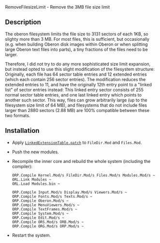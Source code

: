 RemoveFilesizeLimit - Remove the 3MB file size limit

Description
-----------

The oberon filesystem limits the file size to 3131 sectors of each 1KB, so slighty
more than 3 MB. For most files, this is sufficient, but occasionally (e.g. when
building Oberon disk images within Oberon or when splitting large Oberon text files
into parts), a tiny fractions of the files need to be larger.

Therefore, I did not try to do any more sophisticated size limit expansion, but
instead opted to use this slight modification of the filesystem structure:
Originally, each file has 64 sector table entries and 12 extended entries (which
each contain 256 sector entries). The modification reduces the extended entries
to 11, and have the originally 12th entry point to a "linked list" of sector
entries instead: This linked entry sector consists of 255 normal sector table
entries, and one last linked entry which points to another such sector. This way,
files can grow arbitrarily large (up to the filesystem size limit of 64 MB), and
filesystems that do not include files larger than 2880 sectors (2.88 MB) are 100%
compatible between these two formats.


Installation
------------

- Apply [`LinkedExtensionTable.patch`](LinkedExtensionTable.patch) to `FileDir.Mod`
  and `Files.Mod`.

- Push the new modules.

- Recompile the inner core and rebuild the whole system (including the compiler):

      ORP.Compile Kernel.Mod/s FileDir.Mod/s Files.Mod/s Modules.Mod/s ~
      ORL.Link Modules ~
      ORL.Load Modules.bin ~

      ORP.Compile Input.Mod/s Display.Mod/s Viewers.Mod/s ~
      ORP.Compile Fonts.Mod/s Texts.Mod/s ~
      ORP.Compile Oberon.Mod/s ~
      ORP.Compile MenuViewers.Mod/s ~
      ORP.Compile TextFrames.Mod/s ~
      ORP.Compile System.Mod/s ~
      ORP.Compile Edit.Mod/s ~
      ORP.Compile ORS.Mod/s ORB.Mod/s ~
      ORP.Compile ORG.Mod/s ORP.Mod/s ~

- Restart the system.

